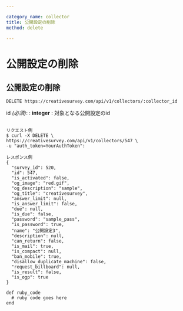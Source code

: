 ```yaml
---

category_name: collector
title: 公開設定の削除
method: delete

---
```


# 公開設定の削除

## 公開設定の削除

`DELETE https://creativesurvey.com/api/v1/collectors/:collector_id`

id _(必須)_:
: __integer__
: 対象となる公開設定のid
 
~~~

リクエスト例
$ curl -X DELETE \
https://creativesurvey.com/api/v1/collectors/547 \
-u "auth_token=YourAuthToken":

レスポンス例
{
  "survey_id": 520,
  "id": 547,
  "is_activated": false,
  "og_image": "red.gif",
  "og_description": "sample",
  "og_title": "creativesurvey",
  "answer_limit": null,
  "is_answer_limit": false,
  "due": null,
  "is_due": false,
  "password": "sample_pass",
  "is_password": true,
  "name": "公開設定3",
  "description": null,
  "can_return": false,
  "is_mail": true,
  "is_compact": null,
  "ban_mobile": true,
  "disallow_duplicate_machine": false,
  "request_billboard": null,
  "is_result": false,
  "is_ogp": true
}

~~~


~~~
def ruby_code
  # ruby code goes here
end
~~~

　
　
